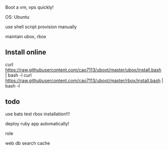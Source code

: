 Boot a vm, vps quickly!

OS: Ubuntu

use shell script provision manually

maintain ubox, rbox

## Install online

curl https://raw.githubusercontent.com/cao7113/uboot/master/ubox/install.bash | bash -l
curl https://raw.githubusercontent.com/cao7113/uboot/master/rbox/install.bash | bash -l

## todo

 use bats test rbox installation!!!

 deploy ruby app automatically!

role

web
db
search
cache
